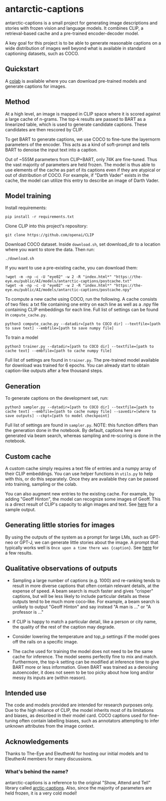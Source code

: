 # antarctic-captions

antarctic-captions is a small project for generating image descriptions and stories with frozen vision and language models. It combines CLIP, a retrieval-based cache and a pre-trained encoder-decoder model.

A key goal for this project is to be able to generate reasonable captions on a wide distribution of images well beyond what is available in standard captioning datasets, such as COCO.

## Quickstart

A [colab](https://colab.research.google.com/drive/1FwGEVKXvmpeMvAYqGr4z7Nt3llaZz-F8) is available where you can download pre-trained models and generate captions for images.

## Method

At a high level, an image is mapped in CLIP space where it is scored against a large cache of n-grams. The top-k results are passed to BART as a linearized table, which is used to generate candidate captions. These candidates are then rescored by CLIP.

To get BART to generate captions, we use COCO to fine-tune the layernorm parameters of the encoder. This acts as a kind of soft-prompt and tells BART to denoise the input text into a caption.

Out of ~555M parameters from CLIP+BART, only 74K are fine-tuned. Thus the vast majority of parameters are held frozen. The model is thus able to use elements of the cache as part of its captions even if they are atypical or out of distribution of COCO. For example, if "Darth Vader" exists in the cache, the model can utilize this entry to describe an image of Darth Vader.

## Model training

Install requirements:

```
pip install -r requirements.txt
```

Clone CLIP into this project's repository:

```
git clone https://github.com/openai/CLIP
```

Download COCO dataset. Inside `download.sh`, set download_dir to a location where you want to store the data. Then run:

```
./download.sh
```

If you want to use a pre-existing cache, you can download them:

```
!wget -m -np -c -U "eye02" -w 2 -R "index.html*" "https://the-eye.eu/public/AI/models/antarctic-captions/postcache.txt"
!wget -m -np -c -U "eye02" -w 2 -R "index.html*" "https://the-eye.eu/public/AI/models/antarctic-captions/postcache.npy"
```

To compute a new cache using COCO, run the following. A cache consists of two files: a txt file containing one entry on each line as well as a .npy file containing CLIP embeddings for each line. Full list of settings can be found in `compute_cache.py`.

```
python3 compute_cache.py --datadir=[path to COCO dir] --textfile=[path to save text] --embfile=[path to save numpy file]
```

To train a model

```
python3 trainer.py --datadir=[path to COCO dir] --textfile=[path to cache text] --embfile=[path to cache numpy file]
```

Full list of settings are found in `trainer.py`. The pre-trained model available for download was trained for 6 epochs. You can already start to obtain caption-like outputs after a few thousand steps.

## Generation

To generate captions on the development set, run:

```
python3 sampler.py --datadir=[path to COCO dir] --textfile=[path to cache text] --embfile=[path to cache numpy file] --savedir=[where to save outputs] --ckpt=[path to model checkpoint]
```

Full list of settings are found in `sampler.py`. NOTE: this function differs than the generation done in the notebook. By default, captions here are generated via beam search, whereas sampling and re-scoring is done in the notebook. 

## Custom cache

A custom cache simply requires a text file of entries and a numpy array of their CLIP embeddings. You can use helper functions in `utils.py` to help with this, or do this separately. Once they are available they can be passed into training, sampling or the colab.

You can also augment new entries to the existing cache. For example, by adding "Geoff Hinton", the model can recognize some images of Geoff. This is a direct result of CLIP's capacity to align images and text. See [here](https://twitter.com/dzryk/status/1420432987481591819) for a sample output.

## Generating little stories for images

By using the outputs of the system as a prompt for large LMs, such as GPT-neo or GPT-J, we can generate little stories about the image. A prompt that typically works well is `Once upon a time there was {caption}`. See [here](https://twitter.com/dzryk/status/1418566309923667972) for a few results.

## Qualitative observations of outputs

- Sampling a large number of captions (e.g. 1000) and re-ranking tends to result in more diverse captions that often contain relevant details, at the expense of speed. A beam search is much faster and gives "crisper" captions, but will be less likely to include particular details as these outputs tend to be much more coco-like. For example, a beam search is unlikely to output "Geoff Hinton" and say instead "A man is ..." or "A professor is ..."

- If CLIP is happy to match a particular detail, like a person or city name, the quality of the rest of the caption may degrade.

- Consider lowering the temperature and top_p settings if the model goes off the rails on a specific image.

- The cache used for training the model does not need to be the same cache for inference. The model seems perfectly fine to mix and match. Furthermore, the top-k setting can be modified at inference time to give BART more or less information. Given BART was trained as a denoising autoencoder, it does not seem to be too picky about how long and/or messy its inputs are (within reason).

## Intended use

The code and models provided are intended for research purposes only. Due to the high reliance of CLIP, the model inherits most of its limitations and biases, as described in their model card. COCO captions used for fine-tuning often contain labelling biases, such as annotators attempting to infer unknown attributes from the image context.

## Acknowledgements

Thanks to The-Eye and EleutherAI for hosting our initial models and to EleutherAI members for many discussions.

### What's behind the name?

antarctic-captions is a reference to the original "Show, Attend and Tell" library called [arctic-captions](https://github.com/kelvinxu/arctic-captions). Also, since the majority of parameters are held frozen, it is a very cold model!
